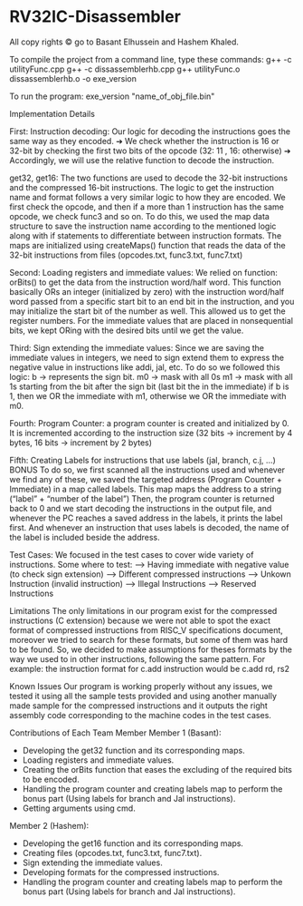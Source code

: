# RV32IC-Disassembler

All copy rights © go to Basant Elhussein and Hashem Khaled.

To compile the project from a command line, type these commands:
g++ -c utilityFunc.cpp
g++ -c dissassemblerhb.cpp
g++ utilityFunc.o dissassemblerhb.o -o exe_version

To run the program:
exe_version "name_of_obj_file.bin"

Implementation Details

First: Instruction decoding:
Our logic for decoding the instructions goes the same way as they encoded.
➔ We check whether the instruction is 16 or 32-bit by checking the first two bits of the opcode (32: 11 , 16: otherwise)
➔ Accordingly, we will use the relative function to decode the instruction.

get32, get16:
The two functions are used to decode the 32-bit instructions and the compressed 16-bit instructions.
The logic to get the instruction name and format follows a very similar logic to how they are encoded. We first check the opcode, and then if a more than 1 instruction has the same opcode, we check func3 and so on.
To do this, we used the map data structure to save the instruction name according to the mentioned logic along with if statements to differentiate between instruction formats.
The maps are initialized using createMaps() function that reads the data of the 32-bit instructions from files (opcodes.txt, func3.txt, func7.txt)

Second: Loading registers and immediate values:
We relied on function: orBits() to get the data from the instruction word/half word. This function basically ORs an integer (initialized by zero) with the instruction word/half word passed from a specific start bit to an end bit in the instruction, and you may initialize the start bit of the number as well.
This allowed us to get the register numbers. For the immediate values that are placed in nonsequential bits, we kept ORing with the desired bits until we get the value.

Third: Sign extending the immediate values:
Since we are saving the immediate values in integers, we need to sign extend them to express the negative value in instructions like addi, jal, etc.
To do so we followed this logic:
b → represents the sign bit.
m0 → mask with all 0s
m1 → mask with all 1s starting from the bit after the sign bit (last bit the in the immediate)
if b is 1, then we OR the immediate with m1, otherwise we OR the immediate with m0.

Fourth: Program Counter:
a program counter is created and initialized by 0. It is incremented according to the instruction size (32 bits → increment by 4 bytes, 16 bits → increment by 2 bytes)

Fifth: Creating Labels for instructions that use labels (jal, branch, c.j, …) BONUS
To do so, we first scanned all the instructions used and whenever we find any of these, we saved the targeted address (Program Counter + Immediate) in a map called labels. This map maps the address to a string (“label” + “number of the label”)
Then, the program counter is returned back to 0 and we start decoding the instructions in the output file, and whenever the PC reaches a saved address in the labels, it prints the label first. And whenever an instruction that uses labels is decoded, the name of the label is included beside the address.

Test Cases:
We focused in the test cases to cover wide variety of instructions. Some where to test:
--> Having immediate with negative value (to check sign extension)
--> Different compressed instructions
--> Unkown Instruction (invalid instruction)
--> Illegal Instructions
--> Reserved Instructions

Limitations
The only limitations in our program exist for the compressed instructions (C extension) because we were not able to spot the exact format of compressed instructions from RISC_V specifications document, moreover we tried to search for these formats, but some of them was hard to be found. So, we decided to make assumptions for theses formats by the way we used to in other instructions, following the same pattern. For example: the instruction format for c.add instruction would be c.add rd, rs2

Known Issues
Our program is working properly without any issues, we tested it using all the sample tests provided and using another manually made sample for the compressed instructions and it outputs the right assembly code corresponding to the machine codes in the test cases.

Contributions of Each Team Member
Member 1 (Basant):
- Developing the get32 function and its corresponding maps.
- Loading registers and immediate values.
- Creating the orBits function that eases the excluding of the required bits to be encoded.
- Handling the program counter and creating labels map to perform the bonus part (Using labels for branch and Jal instructions).
- Getting arguments using cmd.

Member 2 (Hashem):
- Developing the get16 function and its corresponding maps.
- Creating files (opcodes.txt, func3.txt, func7.txt).
- Sign extending the immediate values.
- Developing formats for the compressed instructions.
- Handling the program counter and creating labels map to perform the bonus part (Using labels for branch and Jal instructions).

